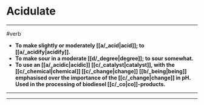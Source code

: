 # Acidulate
---
#verb
- **To make slightly or moderately [[a/_acid|acid]]; to [[a/_acidify|acidify]].**
- **To make sour in a moderate [[d/_degree|degree]]; to sour somewhat.**
- **To use an [[a/_acidic|acidic]] [[c/_catalyst|catalyst]], with the [[c/_chemical|chemical]] [[c/_change|change]] [[b/_being|being]] emphasised over the importance of the [[c/_change|change]] in pH. Used in the processing of biodiesel [[c/_co|co]]-products.**
---
---
